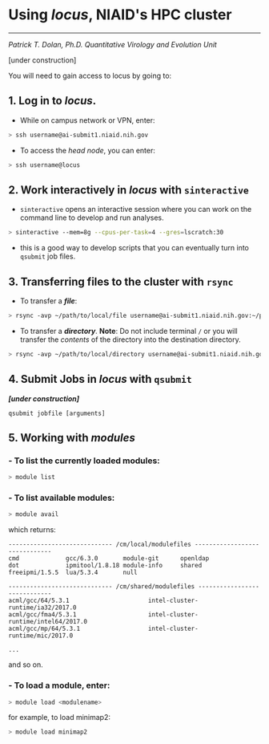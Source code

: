 # Using _locus_, NIAID's HPC cluster
----------------------------------
_Patrick T. Dolan, Ph.D._
_Quantitative Virology and Evolution Unit_

[under construction]

You will need to gain access to locus by going to:

## 1. Log in to _locus_.
- While on campus network or VPN, enter:
``` bash
> ssh username@ai-submit1.niaid.nih.gov
```
- To access the _head node_, you can enter:
``` bash
> ssh username@locus
```
## 2. Work interactively in _locus_ with `sinteractive`
- `sinteractive` opens an interactive session where you can work on the command line to develop and run analyses.
``` bash
> sinteractive --mem=8g --cpus-per-task=4 --gres=lscratch:30
```

- this is a good way to develop scripts that you can eventually turn into `qsubmit` job files.

## 3. Transferring files to the cluster with `rsync`
- To transfer a ___file___:
``` bash
> rsync -avp ~/path/to/local/file username@ai-submit1.niaid.nih.gov:~/path/to/destination/
```

- To transfer a ___directory___. __Note__: Do not include terminal `/` or you will transfer the _contents_ of the directory into the destination directory.
``` bash
> rsync -avp ~/path/to/local/directory username@ai-submit1.niaid.nih.gov:~/path/to/destination/
```

## 4. Submit Jobs in _locus_ with `qsubmit`
___[under construction]___
```
qsubmit jobfile [arguments]
```

## 5. Working with ___modules___
### - To list the currently loaded modules:
``` bash
> module list
```
### - To list available modules:
``` bash
> module avail
```
which returns: 
```
----------------------------- /cm/local/modulefiles ------------------------------
cmd             gcc/6.3.0       module-git      openldap
dot             ipmitool/1.8.18 module-info     shared
freeipmi/1.5.5  lua/5.3.4       null

----------------------------- /cm/shared/modulefiles -----------------------------
acml/gcc/64/5.3.1                      intel-cluster-runtime/ia32/2017.0
acml/gcc/fma4/5.3.1                    intel-cluster-runtime/intel64/2017.0
acml/gcc/mp/64/5.3.1                   intel-cluster-runtime/mic/2017.0

...

```
and so on. 

### - To load a module, enter:
``` bash
> module load <modulename>
```
for example, to load minimap2:
``` bash
> module load minimap2
```

